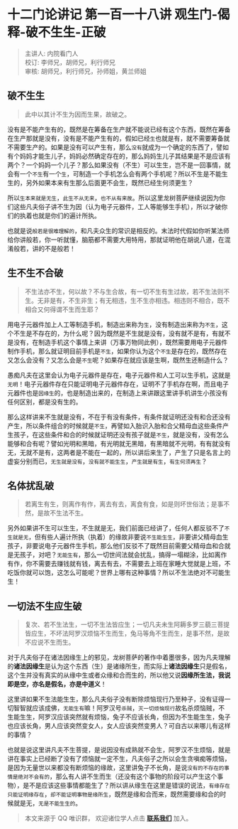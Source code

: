 # 十二门论讲记 第一百一十八讲 观生门-偈释-破不生生-正破

> 主讲人: 内院看门人 <br />
> 校订: 李师兄，胡师兄，利行师兄 <br />
> 审核: 胡师兄，利行师兄，孙师姐，黄兰师姐 <br />

## 破不生生

> 此中以其计不生为因而生果，故破之。

没有是不能产生有的，既然是在筹备在生产就不能说已经有这个东西，既然在筹备在生产那就是没有，没有是不能产生有的，假如已经`生`也就是有，就不需要筹备就不需要生产的。如果是没有可以产生有，那么`没有`就成为一个确定的东西了，譬如有个妈妈才能生儿子，妈妈必然确定存在的，那么妈妈生儿子其结果是不是应该有两个？一个妈妈一个儿子？那么如果没有（不生）可以生生，岂不是一回事情，就会有一个`不生`有一个`生`，可制造一个手机怎么会有两个手机呢？所以不生是不能生生的，另外如果本来有生那么后面更不会生，既然已经生何须更生？

所以`生本来就是无生`，`此生不从无来`，`也不从有来故`。所以这里龙树菩萨继续说因为你们这些凡夫俗子讲不生为因（认为电子元器件，工人等能够生手机），所以才破你们的执着也就是你们的遍计所执。

也就是说`般若是很难理解的`，和凡夫众生的常识是相反的。末法时代假如你听某法师给你讲般若，你一听就懂，脑筋都不需要大用特用，那就证明他在胡说八道，在混淆般若，讲的不是般若！

## 生不生不合破

> 不生法亦不生，何以故？不与生合故，有一切不生有生过故，若不生法则不生。无非是有，不生非生；有无相违，生不生亦相违。相违则不相合，既不相合又何得谓不生而生耶？

用电子元器件加上人工等制造手机，制造出来称为`生`，没有制造出来称为`不生`，这个不生是不存在的，为什么呢？因为既然是不生就是没有，没有就不是有，有就不是没有，在制造手机这个事情上来讲（万事万物同此例），既然需要用电子元器件制作手机，那么就证明目前手机是`不生`，如果你认为这个`不生`是存在的，既然存在又怎么会没有？又怎么会是`不生`呢？如果存在就应该是生啊，既然生还制造什么？

愚痴凡夫在这里会认为电子元器件是存在，电子元器件和人工可以生手机，这就是`无明`！电子元器件存在只能证明电子元器件存在，证明不了手机存在啊，而且电子元器件也是`因缘生`的，也是制造出来的，在制造上来讲跟这里讲手机讲生小孩没有任何区别，都是没有生的。

那么这样讲来不生就是没有，不在于有没有条件，有条件就证明还没有和合还没有产生，所以条件组合的时候就是`不生`，再譬如入胎识入胎和合父精母血这些条件产生孩子，在这些条件和合的时候就证明还没有孩子就是`不生`，就是没有，没有怎么能够和合有呢？譬如光明和黑暗，有光明就无黑暗，有黑暗就不光明，有有就没有无，无就不是有，这两者是不能在一起的，所以讲后来生了，产生了只是名言上的虚妄分别而已，`无生就是没有`，`没有就不能生生`，`产生就是有生`，`有生何须再生`？

## 名体扰乱破

> 若离生有生，则离作有作，离去有去，离食有食，如是则坏世俗法；是事不然，是故不生法不生。

另外如果讲不生可以生生，不生就是无，我们前面已经讲了，任何人都反驳不了`不生就是无`，但有些人遍计所执（执着）的缘故非要说`不生能生生`，非要讲父精母血生孩子，非要说电子元器件生手机，那么他们反驳不了既然目前需要父精母血和合就是无孩子，对吧？`无能生有`，那么一切世间法就会扰乱，搞得一塌糊涂，比如离作有作，你不需要去赚钱就有钱，离去有去，不需要去上班在家睡大觉就是上班，不吃饭你就可以饱，这怎么可能呢？世界上哪有这种事情？所以不生法绝对不可能生生！

## 一切法不生应生破

> 复次、若不生法生，一切不生法皆应生；一切凡夫未生阿耨多罗三藐三菩提皆应生，不坏法阿罗汉烦恼不生而生，兔马等角不生而生，是事不然，是故不应说不生而生。

对于凡夫俗子在诸法因缘生上的邪见，龙树菩萨的著作中着墨很多，因为凡夫理解的**诸法因缘生**是认为这个东西（生）是诸缘所生，而实际上**诸法因缘生**只是假名，这个生并没有真实的从缘中生或者众缘和合而生的，所以他又说**因缘所生法，我说即是空，亦名是假名，亦是中道义**！

这里讲如果不生法能生生，那么凡夫俗子没有断除烦恼现行乃至种子，没有证得一切智智就应该成佛，`无能生有`嘛！阿罗汉号`杀贼`，`灭一切烦恼现行`故名杀烦恼贼，不生能生生，阿罗汉应该突然就有烦恼，兔子不应该长角，但因为不生能生生，兔子也应该长角，男人应该突然变女人，女人应该突然变男人？可自古以来哪儿有这样的事情？

也就是说这里讲凡夫不生菩提，是说因没有成熟就不会生，阿罗汉不生烦恼，就是讲在事实上已经断了没有了烦恼就一定不生，凡夫俗子之所以会生贪嗔痴等烦恼，是因为无量世以来都没有断烦恼的缘故，这里讲兔子不长角，是说`没有的不存在的事情是绝对不会有的`，那么有人讲不生而生（还没有这个事物的阶段可以产生这个事物），是不是应该这些事情都能生了？所以讲从缘生在这里是错误的说法，`有缘存在只能证明缘存在`，`却不能证明事物是缘所生`，既然是缘和合而来，既然需要缘和合的时候就是无，`无是不能生生的`。

> 本文来源于 QQ 唯识群， 欢迎诸位学人点击 **[联系我们](https://mp.weixin.qq.com/s/lZCfWjmLjgNR165Tx4_bCQ)** 加入。
